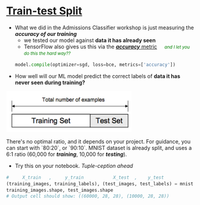 # [Train-test Split][1]

- What we did in the Admissions Classifier workshop is just measuring the ***accuracy
  of our training***
  * we tested our model against **data it has already seen**
  * TensorFlow also gives us this via the [***accuracy*** metric][2]
    <small>and I let you do this the hard way?? <twemoji-smiling-face-with-horns /><twemoji-smiling-face-with-horns /></small>
  ```py
  model.compile(optimizer=sgd, loss=bce, metrics=['accuracy'])
  ```
- How well will our ML model predict the correct labels of **data it has never seen during training?**

<div class="flex">
  <img alt="split" src="/images/test-train-split.png" style="height: 110px" />

  <p class="pl-8">
    There's no optimal ratio, and it depends on your project.  For guidance, you can start with
    `80:20`, or `90:10`.  MNIST dataset is already split, and uses a 6:1 ratio (60,000 for <b><i>training</i></b>, 10,000 for <b><i>testing</i></b>).
  </p>
</div>

- Try this on your notebook. <twemoji-warning /><twemoji-construction /> *Tuple-ception ahead*

```py
#     X_train   ,     y_train           X_test  ,    y_test
(training_images, training_labels), (test_images, test_labels) = mnist.load_data()
training_images.shape, test_images.shape
# Output cell should show: ((60000, 28, 28), (10000, 28, 28))
```

[1]: https://machinelearningmastery.com/train-test-split-for-evaluating-machine-learning-algorithms/
[2]: https://www.tensorflow.org/api_docs/python/tf/keras/metrics/Accuracy

<style>
  small {
    margin-left: 16px;
    color: green;
    font-style: italic;
  }
</style>